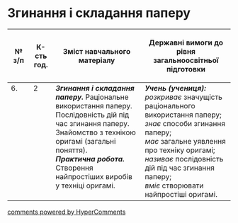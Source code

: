 <div id="hypercomments_widget" class="js-hypercomments-widget invisible"></div>

# Згинання і складання паперу

<table>
<thead>
  <tr>
    <th width="10%" align="center"><p>№ з/п</p></td>
    <th width="10%" align="center"><p>К-сть год.</p></td>
    <th width="40%" align="center"><p>Зміст навчального матеріалу</p></td>
    <th width="60%" align="center"><p>Державні вимоги до рівня загальноосвітньої підготовки</p></td>
  </tr>
</thead>
<tbody>
  <tr>
    <td width="10%" style="vertical-align:top !important;">
6.</td>
    <td width="10%" style="vertical-align:top !important;">
2</td>
    <td width="40%" style="vertical-align:top !important;">
<b><i>Згинання і складання паперу.</i></b> Раціональне використання паперу. Послідовність дій під час згинання паперу. Знайомство з технікою оригамі (загальні поняття).<br>
<b><i>Практична робота.</i></b> Створення найпростіших виробів у техніці оригамі.</td>
    <td width="60%" style="vertical-align:top !important;">
<i><b>Учень (учениця):</b></i><br>
<i>розкриває</i> значущість раціонального використання паперу;<br>
<i>знає</i> способи згинання паперу;<br>
<i>має</i> загальне уявлення про техніку оригамі;<br>
<i>називає</i> послідовність дій під час згинання паперу;<br>
<i>вміє</i> створювати найпростіші оригамі.<br>
</td>
  </tr>
</tbody>
</table>

<div class="js-hypercomments-container">
<a href="http://hypercomments.com" class="hc-link" title="comments widget">comments powered by HyperComments</a>
</div>